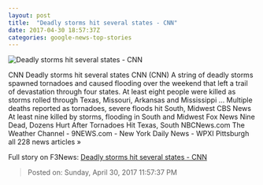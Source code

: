 ```yaml
---
layout: post
title:  "Deadly storms hit several states - CNN"
date: 2017-04-30 18:57:37Z
categories: google-news-top-stories
---
```


![Deadly storms hit several states - CNN](http://i2.cdn.cnn.com/cnnnext/dam/assets/170430035134-texas-tornado-super-tease.jpg)

CNN Deadly storms hit several states CNN (CNN) A string of deadly storms spawned tornadoes and caused flooding over the weekend that left a trail of devastation through four states. At least eight people were killed as storms rolled through Texas, Missouri, Arkansas and Mississippi ... Multiple deaths reported as tornadoes, severe floods hit South, Midwest CBS News At least nine killed by storms, flooding in South and Midwest Fox News Nine Dead, Dozens Hurt After Tornadoes Hit Texas, South NBCNews.com The Weather Channel - 9NEWS.com - New York Daily News - WPXI Pittsburgh all 228 news articles »


Full story on F3News: [Deadly storms hit several states - CNN](http://www.f3nws.com/n/gnn2NJ)

> Posted on: Sunday, April 30, 2017 11:57:37 PM

